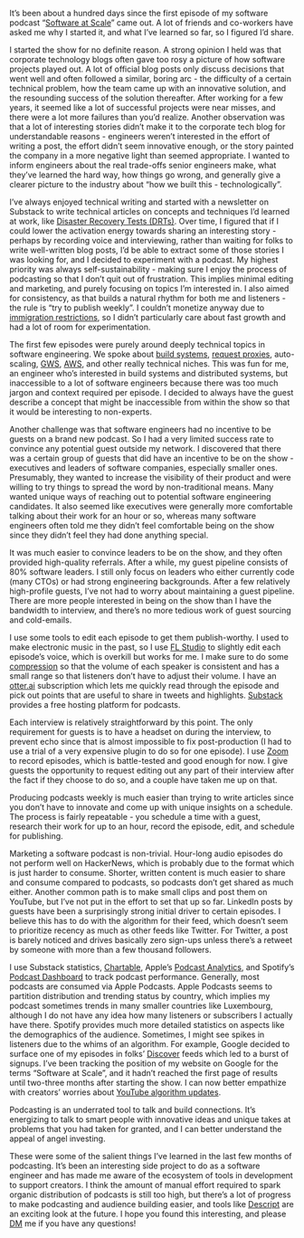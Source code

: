It’s been about a hundred days since the first episode of my software podcast “[Software at Scale](https://www.softwareatscale.dev/)” came out. A lot of friends and co-workers have asked me why I started it, and what I’ve learned so far, so I figured I’d share.

  

I started the show for no definite reason. A strong opinion I held was that corporate technology blogs often gave too rosy a picture of how software projects played out. A lot of official blog posts only discuss decisions that went well and often followed a similar, boring arc - the difficulty of a certain technical problem, how the team came up with an innovative solution, and the resounding success of the solution thereafter. After working for a few years, it seemed like a lot of successful projects were near misses, and there were a lot more failures than you’d realize. Another observation was that a lot of interesting stories didn’t make it to the corporate tech blog for understandable reasons - engineers weren’t interested in the effort of writing a post, the effort didn’t seem innovative enough, or the story painted the company in a more negative light than seemed appropriate. I wanted to inform engineers about the real trade-offs senior engineers make, what they’ve learned the hard way, how things go wrong, and generally give a clearer picture to the industry about “how we built this - technologically”.

  

I’ve always enjoyed technical writing and started with a newsletter on Substack to write technical articles on concepts and techniques I’d learned at work, like [Disaster Recovery Tests (DRTs)](https://www.softwareatscale.dev/p/why-you-should-frequently-turn-down). Over time, I figured that if I could lower the activation energy towards sharing an interesting story - perhaps by recording voice and interviewing, rather than waiting for folks to write well-written blog posts, I’d be able to extract some of those stories I was looking for, and I decided to experiment with a podcast. My highest priority was always self-sustainability - making sure I enjoy the process of podcasting so that I don’t quit out of frustration. This implies minimal editing and marketing, and purely focusing on topics I’m interested in. I also aimed for consistency, as that builds a natural rhythm for both me and listeners - the rule is “try to publish weekly”. I couldn’t monetize anyway due to [immigration restrictions](https://www.immi-usa.com/h1b-holder-start-business/), so I didn’t particularly care about fast growth and had a lot of room for experimentation.

  

The first few episodes were purely around deeply technical topics in software engineering. We spoke about [build systems](http://bazel.io/), [request proxies](https://www.envoyproxy.io/), auto-scaling, [GWS](https://en.wikipedia.org/wiki/Google_Web_Server), [AWS](https://en.wikipedia.org/wiki/Amazon_Web_Services), and other really technical niches. This was fun for me, an engineer who’s interested in build systems and distributed systems, but inaccessible to a lot of software engineers because there was too much jargon and context required per episode. I decided to always have the guest describe a concept that might be inaccessible from within the show so that it would be interesting to non-experts.

  

Another challenge was that software engineers had no incentive to be guests on a brand new podcast. So I had a very limited success rate to convince any potential guest outside my network. I discovered that there was a certain group of guests that did have an incentive to be on the show - executives and leaders of software companies, especially smaller ones. Presumably, they wanted to increase the visibility of their product and were willing to try things to spread the word by non-traditional means. Many wanted unique ways of reaching out to potential software engineering candidates. It also seemed like executives were generally more comfortable talking about their work for an hour or so, whereas many software engineers often told me they didn’t feel comfortable being on the show since they didn’t feel they had done anything special.

  

It was much easier to convince leaders to be on the show, and they often provided high-quality referrals. After a while, my guest pipeline consists of 80% software leaders. I still only focus on leaders who either currently code (many CTOs) or had strong engineering backgrounds. After a few relatively high-profile guests, I’ve not had to worry about maintaining a guest pipeline. There are more people interested in being on the show than I have the bandwidth to interview, and there’s no more tedious work of guest sourcing and cold-emails.

  

I use some tools to edit each episode to get them publish-worthy. I used to make electronic music in the past, so I use [FL Studio](https://www.image-line.com/) to slightly edit each episode’s voice, which is overkill but works for me. I make sure to do some [compression](https://music.tutsplus.com/tutorials/the-beginners-guide-to-compression--audio-953) so that the volume of each speaker is consistent and has a small range so that listeners don’t have to adjust their volume. I have an [otter.ai](https://otter.ai/) subscription which lets me quickly read through the episode and pick out points that are useful to share in tweets and highlights. [Substack](https://substack.com/) provides a free hosting platform for podcasts.

  

Each interview is relatively straightforward by this point. The only requirement for guests is to have a headset on during the interview, to prevent echo since that is almost impossible to fix post-production (I had to use a trial of a very expensive plugin to do so for one episode). I use [Zoom](https://zoom.us/) to record episodes, which is battle-tested and good enough for now. I give guests the opportunity to request editing out any part of their interview after the fact if they choose to do so, and a couple have taken me up on that.

  

Producing podcasts weekly is much easier than trying to write articles since you don’t have to innovate and come up with unique insights on a schedule. The process is fairly repeatable - you schedule a time with a guest, research their work for up to an hour, record the episode, edit, and schedule for publishing.

  

Marketing a software podcast is non-trivial. Hour-long audio episodes do not perform well on HackerNews, which is probably due to the format which is just harder to consume. Shorter, written content is much easier to share and consume compared to podcasts, so podcasts don’t get shared as much either. Another common path is to make small clips and post them on YouTube, but I’ve not put in the effort to set that up so far. LinkedIn posts by guests have been a surprisingly strong initial driver to certain episodes. I believe this has to do with the algorithm for their feed, which doesn’t seem to prioritize recency as much as other feeds like Twitter. For Twitter, a post is barely noticed and drives basically zero sign-ups unless there’s a retweet by someone with more than a few thousand followers.

  

I use Substack statistics, [Chartable](https://chartable.com/), Apple’s [Podcast Analytics](https://itunesconnect.apple.com/login?module=PodcastsConnect&hostname=podcastsconnect.apple.com&targetUrl=%2Fanalytics%2F&authResult=FAILED), and Spotify’s [Podcast Dashboard](https://podcasters.spotify.com/) to track podcast performance. Generally, most podcasts are consumed via Apple Podcasts. Apple Podcasts seems to partition distribution and trending status by country, which implies my podcast sometimes trends in many smaller countries like Luxembourg, although I do not have any idea how many listeners or subscribers I actually have there. Spotify provides much more detailed statistics on aspects like the demographics of the audience. Sometimes, I might see spikes in listeners due to the whims of an algorithm. For example, Google decided to surface one of my episodes in folks’ [Discover](https://blog.google/products/search/introducing-google-discover/) feeds which led to a burst of signups. I’ve been tracking the position of my website on Google for the terms “Software at Scale”, and it hadn’t reached the first page of results until two-three months after starting the show. I can now better empathize with creators’ worries about [YouTube algorithm updates](https://www.bloomberg.com/news/articles/2019-08-01/youtube-overhauled-its-algorithms-for-kids-content-amid-ftc-talks).

  

Podcasting is an underrated tool to talk and build connections. It’s energizing to talk to smart people with innovative ideas and unique takes at problems that you had taken for granted, and I can better understand the appeal of angel investing.

  

These were some of the salient things I’ve learned in the last few months of podcasting. It’s been an interesting side project to do as a software engineer and has made me aware of the ecosystem of tools in development to support creators. I think the amount of manual effort required to spark organic distribution of podcasts is still too high, but there’s a lot of progress to make podcasting and audience building easier, and tools like [Descript](https://www.descript.com/) are an exciting look at the future. I hope you found this interesting, and please [DM](https://twitter.com/utsav_sha) me if you have any questions!

